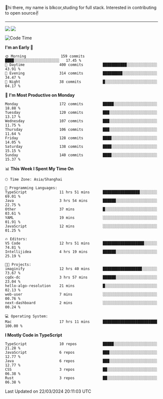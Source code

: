 👋hi there, my name is blkcor,studing for full stack.
Interested in contributing to open source✌️

<hr/>

![](https://github-readme-stats.vercel.app/api?username=blkcor)
<a href="https://github.com/blkcor/github-readme-stats">
    <img align="left" src="https://github-readme-stats.vercel.app/api/top-langs/?username=blkcor&hide=jupyter%20notebook,shaderlab,tex,c%23&langs_count=9" />
</a>


<!--START_SECTION:waka-->
![Code Time](http://img.shields.io/badge/Code%20Time-992%20hrs%2038%20mins-blue)

**I'm an Early 🐤** 

```text
🌞 Morning                159 commits         ████░░░░░░░░░░░░░░░░░░░░░   17.45 % 
🌆 Daytime                400 commits         ███████████░░░░░░░░░░░░░░   43.91 % 
🌃 Evening                314 commits         █████████░░░░░░░░░░░░░░░░   34.47 % 
🌙 Night                  38 commits          █░░░░░░░░░░░░░░░░░░░░░░░░   04.17 % 
```
📅 **I'm Most Productive on Monday** 

```text
Monday                   172 commits         █████░░░░░░░░░░░░░░░░░░░░   18.88 % 
Tuesday                  120 commits         ███░░░░░░░░░░░░░░░░░░░░░░   13.17 % 
Wednesday                107 commits         ███░░░░░░░░░░░░░░░░░░░░░░   11.75 % 
Thursday                 106 commits         ███░░░░░░░░░░░░░░░░░░░░░░   11.64 % 
Friday                   128 commits         ████░░░░░░░░░░░░░░░░░░░░░   14.05 % 
Saturday                 138 commits         ████░░░░░░░░░░░░░░░░░░░░░   15.15 % 
Sunday                   140 commits         ████░░░░░░░░░░░░░░░░░░░░░   15.37 % 
```


📊 **This Week I Spent My Time On** 

```text
🕑︎ Time Zone: Asia/Shanghai

💬 Programming Languages: 
TypeScript               11 hrs 51 mins      █████████████████░░░░░░░░   69.01 % 
Java                     3 hrs 54 mins       ██████░░░░░░░░░░░░░░░░░░░   22.75 % 
Other                    37 mins             █░░░░░░░░░░░░░░░░░░░░░░░░   03.61 % 
YAML                     19 mins             ░░░░░░░░░░░░░░░░░░░░░░░░░   01.91 % 
JavaScript               12 mins             ░░░░░░░░░░░░░░░░░░░░░░░░░   01.25 % 

🔥 Editors: 
VS Code                  12 hrs 51 mins      ███████████████████░░░░░░   74.81 % 
Intellijidea             4 hrs 19 mins       ██████░░░░░░░░░░░░░░░░░░░   25.19 % 

🐱‍💻 Projects: 
imaginify                12 hrs 40 mins      ██████████████████░░░░░░░   73.67 % 
cqdx-dc                  3 hrs 57 mins       ██████░░░░░░░░░░░░░░░░░░░   23.04 % 
hello-algo-resolution    21 mins             █░░░░░░░░░░░░░░░░░░░░░░░░   02.13 % 
web-user                 7 mins              ░░░░░░░░░░░░░░░░░░░░░░░░░   00.76 % 
next-dashboard           2 mins              ░░░░░░░░░░░░░░░░░░░░░░░░░   00.24 % 

💻 Operating System: 
Mac                      17 hrs 11 mins      █████████████████████████   100.00 % 
```

**I Mostly Code in TypeScript** 

```text
TypeScript               10 repos            █████░░░░░░░░░░░░░░░░░░░░   21.28 % 
JavaScript               6 repos             ███░░░░░░░░░░░░░░░░░░░░░░   12.77 % 
Java                     6 repos             ███░░░░░░░░░░░░░░░░░░░░░░   12.77 % 
CSS                      3 repos             ██░░░░░░░░░░░░░░░░░░░░░░░   06.38 % 
Rust                     3 repos             ██░░░░░░░░░░░░░░░░░░░░░░░   06.38 % 
```




 Last Updated on 22/03/2024 20:11:03 UTC
<!--END_SECTION:waka-->


